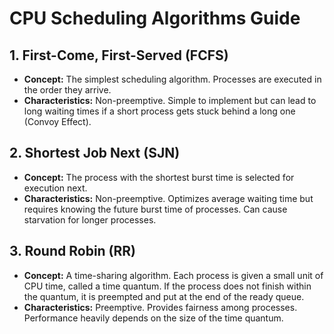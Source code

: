 # CPU Scheduling Algorithms Guide

## 1. First-Come, First-Served (FCFS)
- **Concept:** The simplest scheduling algorithm. Processes are executed in the order they arrive.
- **Characteristics:** Non-preemptive. Simple to implement but can lead to long waiting times if a short process gets stuck behind a long one (Convoy Effect).

## 2. Shortest Job Next (SJN)
- **Concept:** The process with the shortest burst time is selected for execution next.
- **Characteristics:** Non-preemptive. Optimizes average waiting time but requires knowing the future burst time of processes. Can cause starvation for longer processes.

## 3. Round Robin (RR)
- **Concept:** A time-sharing algorithm. Each process is given a small unit of CPU time, called a time quantum. If the process does not finish within the quantum, it is preempted and put at the end of the ready queue.
- **Characteristics:** Preemptive. Provides fairness among processes. Performance heavily depends on the size of the time quantum.